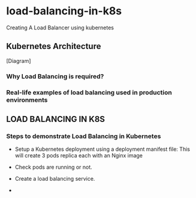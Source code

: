 # load-balancing-in-k8s
Creating A Load Balancer using kubernetes

## Kubernetes Architecture 
[Diagram]

### Why Load Balancing is required?




### Real-life examples of load balancing used in production environments




## LOAD BALANCING IN K8S 

### Steps to demonstrate Load Balancing in Kubernetes

- Setup a Kubernetes deployment using a deployment manifest file: This will create 3 pods replica each with an Nginx image

- Check pods are running or not.

- Create a load balancing service.

- 
